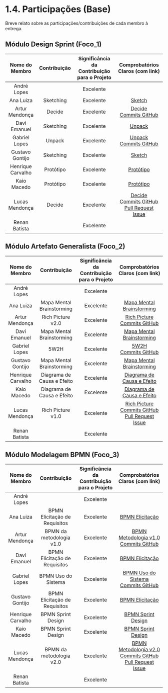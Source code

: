 # 1.4. Participações (Base)

Breve relato sobre as participações/contribuições de cada membro à entrega. 

## Módulo Design Sprint (Foco_1)

| Nome do Membro | Contribuição | Significância da Contribuição para o Projeto | Comprobatórios Claros (com link) |
|:--------------:|:------------:|:-------------------------------------------:|:--------------------------------:|
| André Lopes |  | Excelente |  |
| Ana Luiza | Sketching | Excelente | [Sketch](Base/1.2.1.Rich_picture.md) |
| Artur Mendonça | Decide  | Excelente | [Decide](Base/1.1.3.Decide.md)<br> [Commits GitHub](https://github.com/UnBArqDsw2025-2-Turma02/2025.2_T02_G4_SustentabilidadeJ-_Entrega_01/commit/10f2d9bb4b8a5ee7e52c6f4cb2ee40652ce0e9c0) |
| Davi Emanuel | Sketching | Excelente | [Unpack](Base/1.1.1.Unpack.md) |   
| Gabriel Lopes | Unpack | Excelente | [Unpack](Base/1.1.1.Unpack.md)<br> [Commits GitHub](https://github.com/UnBArqDsw2025-2-Turma02/2025.2_T02_G4_SustentabilidadeJ-_Entrega_01/commit/eb25241fe236d228e3cf5e34f998f2189d2a837b) |
| Gustavo Gontijo | Sketching | Excelente | [Sketch](Base/1.2.1.Rich_picture.md) |
| Henrique Carvalho | Protótipo | Excelente | [Protótipo](Base/1.1.4.Protótipo.md) |
| Kaio Macedo | Protótipo | Excelente | [Protótipo](Base/1.1.4.Protótipo.md) |
| Lucas Mendonça | Decide | Excelente | [Decide](Base/1.1.3.Decide.md)<br> [Commits GitHub](https://github.com/UnBArqDsw2025-2-Turma02/2025.2_T02_G4_SustentabilidadeJ-_Entrega_01/commit/c280d48373dbb58d744d3a81b4bafef33bb5393b) [Pull Request](https://github.com/UnBArqDsw2025-2-Turma02/2025.2_T02_G4_SustentabilidadeJ-_Entrega_01/pull/19) [Issue](https://github.com/UnBArqDsw2025-2-Turma02/2025.2_T02_G4_SustentabilidadeJ-_Entrega_01/issues/5) |
| Renan Batista |  | Excelente |  |

## Módulo Artefato Generalista (Foco_2)

| Nome do Membro | Contribuição | Significância da Contribuição para o Projeto | Comprobatórios Claros (com link) |
|:--------------:|:------------:|:-------------------------------------------:|:--------------------------------:|
| André Lopes |  | Excelente |  |
| Ana Luiza | Mapa Mental<br>Brainstorming | Excelente | [Mapa Mental](Base/1.2.3.MapaMental.md)<br> [Brainstorming](Base/1.2.2.Brainstorming.md) |
| Artur Mendonça | Rich Picture v2.0  | Excelente | [Rich Picture](Base/1.2.1.Rich_picture)<br> [Commits GitHub](https://github.com/UnBArqDsw2025-2-Turma02/2025.2_T02_G4_SustentabilidadeJ-_Entrega_01/commit/71dbda927bc8afead1d83f9b50a9e3b125e16ce4) |
| Davi Emanuel | Mapa Mental<br>Brainstorming | Excelente | [Mapa Mental](Base/1.2.3.MapaMental.md)<br> [Brainstorming](Base/1.2.2.Brainstorming.md) |
| Gabriel Lopes | 5W2H | Excelente | [5W2H](Base/1.2.6.5W2H.md)<br> [Commits GitHub](https://github.com/UnBArqDsw2025-2-Turma02/2025.2_T02_G4_SustentabilidadeJ-_Entrega_01/commit/99ebed087fd48ad70263293ec0a96c72322e4b82) |
| Gustavo Gontijo | Mapa Mental<br>Brainstorming | Excelente | [Mapa Mental](Base/1.2.3.MapaMental.md)<br> [Brainstorming](Base/1.2.2.Brainstorming.md) |
| Henrique Carvalho | Diagrama de Causa e Efeito | Excelente | [Diagrama de Causa e Efeito](Base/1.2.4.DiagramaDeCausaeEfeito.md) |
| Kaio Macedo | Diagrama de Causa e Efeito  | Excelente | [Diagrama de Causa e Efeito](Base/1.2.4.DiagramaDeCausaeEfeito.md) |
| Lucas Mendonça | Rich Picture v1.0 | Excelente | [Rich Picture](Base/1.2.1.Rich_picture)<br> [Commits GitHub](https://github.com/UnBArqDsw2025-2-Turma02/2025.2_T02_G4_SustentabilidadeJ-_Entrega_01/commit/7c553ed623b870a5d982f831cbb65b5d222642af) [Pull Request](https://github.com/UnBArqDsw2025-2-Turma02/2025.2_T02_G4_SustentabilidadeJ-_Entrega_01/pull/12) [Issue](https://github.com/UnBArqDsw2025-2-Turma02/2025.2_T02_G4_SustentabilidadeJ-_Entrega_01/issues/6)|
| Renan Batista |  | Excelente |  |

## Módulo Modelagem BPMN (Foco_3)

| Nome do Membro | Contribuição | Significância da Contribuição para o Projeto | Comprobatórios Claros (com link) |
|:--------------:|:------------:|:-------------------------------------------:|:--------------------------------:|
| André Lopes |  | Excelente |  |
| Ana Luiza | BPMN Elicitação de Requisitos | Excelente | [BPMN Elicitação](Base/1.3.ModelagemBPMN.md) |
| Artur Mendonça | BPMN da metodologia v1.0 | Excelente | [BPMN Metodologia v1.0](Base/1.3.ModelagemBPMN.md)<br> [Commits GitHub](https://github.com/UnBArqDsw2025-2-Turma02/2025.2_T02_G4_SustentabilidadeJ-_Entrega_01/commit/d1e76c30e522ec4d5d6f03de7c81d499328800f4) |
| Davi Emanuel | BPMN Elicitação de Requisitos | Excelente | [BPMN Elicitação](Base/1.3.ModelagemBPMN.md) |
| Gabriel Lopes | BPMN Uso do Sistema | Excelente | [BPMN Uso do Sistema](Base/1.3.ModelagemBPMN.md)<br> [Commits GitHub]([https://github.com/UnBArqDsw2025-2-Turma02/2025.2_T02_G4_SustentabilidadeJ-_Entrega_01/commit/99ebed087fd48ad70263293ec0a96c72322e4b82](https://github.com/UnBArqDsw2025-2-Turma02/2025.2_T02_G4_SustentabilidadeJ-_Entrega_01/commit/6558ca0a9cefe53064651047c1d7d0904bbeb191)) |
| Gustavo Gontijo | BPMN Elicitação de Requisitos | Excelente | [BPMN Elicitação](Base/1.3.ModelagemBPMN.md) |
| Henrique Carvalho | BPMN Sprint Design | Excelente | [BPMN Sprint Design](Base/1.3.ModelagemBPMN.md) |
| Kaio Macedo | BPMN Sprint Design | Excelente | [BPMN Sprint Design](Base/1.3.ModelagemBPMN.md) |
| Lucas Mendonça | BPMN da metodologia v2.0 | Excelente | [BPMN Metodologia v2.0](Base/1.3.ModelagemBPMN.md)<br>  [Commits GitHub](https://github.com/UnBArqDsw2025-2-Turma02/2025.2_T02_G4_SustentabilidadeJ-_Entrega_01/commit/6944f66117731db9e5fb40cac4516a56a5cf5215) [Pull Request](https://github.com/UnBArqDsw2025-2-Turma02/2025.2_T02_G4_SustentabilidadeJ-_Entrega_01/pull/17) [Issue](https://github.com/UnBArqDsw2025-2-Turma02/2025.2_T02_G4_SustentabilidadeJ-_Entrega_01/issues/7) |
| Renan Batista |  | Excelente |  |
